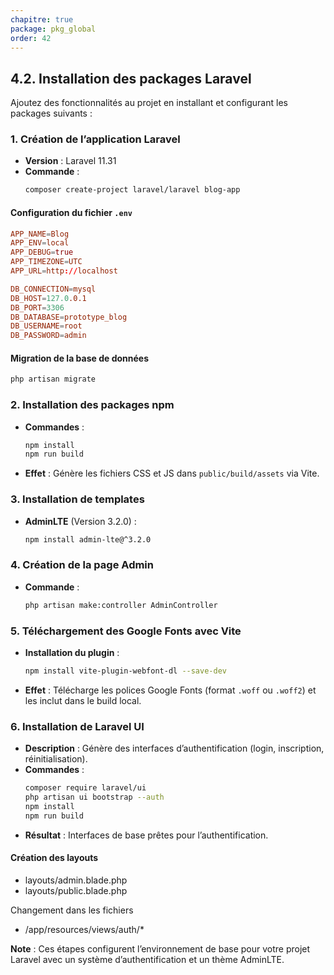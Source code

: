 ```yaml
---
chapitre: true
package: pkg_global
order: 42
---
```


## **4.2. Installation des packages Laravel**

Ajoutez des fonctionnalités au projet en installant et configurant les packages suivants :

### **1. Création de l’application Laravel**  
- **Version** : Laravel 11.31  
- **Commande** :  
  ```bash
  composer create-project laravel/laravel blog-app
  ```  

#### **Configuration du fichier `.env`**
```conf
APP_NAME=Blog
APP_ENV=local
APP_DEBUG=true
APP_TIMEZONE=UTC
APP_URL=http://localhost

DB_CONNECTION=mysql
DB_HOST=127.0.0.1
DB_PORT=3306
DB_DATABASE=prototype_blog
DB_USERNAME=root
DB_PASSWORD=admin
```

#### **Migration de la base de données**
```bash
php artisan migrate
```



### **2. Installation des packages npm**  
- **Commandes** :  
  ```bash
  npm install
  npm run build
  ```  
- **Effet** : Génère les fichiers CSS et JS dans `public/build/assets` via Vite.



### **3. Installation de templates**  
- **AdminLTE** (Version 3.2.0) :  
  ```bash
  npm install admin-lte@^3.2.0
  ```  



### **4. Création de la page Admin**  
- **Commande** :  
  ```bash
  php artisan make:controller AdminController
  ```



### **5. Téléchargement des Google Fonts avec Vite**  
- **Installation du plugin** :  
  ```bash
  npm install vite-plugin-webfont-dl --save-dev
  ```  
- **Effet** : Télécharge les polices Google Fonts (format `.woff` ou `.woff2`) et les inclut dans le build local.  



### **6. Installation de Laravel UI**  
- **Description** : Génère des interfaces d’authentification (login, inscription, réinitialisation).  
- **Commandes** :  
  ```bash
  composer require laravel/ui
  php artisan ui bootstrap --auth
  npm install
  npm run build
  ```  
- **Résultat** : Interfaces de base prêtes pour l’authentification.


#### Création des layouts

- layouts/admin.blade.php
- layouts/public.blade.php


Changement dans les fichiers 

- /app/resources/views/auth/*


**Note** : Ces étapes configurent l’environnement de base pour votre projet Laravel avec un système d’authentification et un thème AdminLTE.
